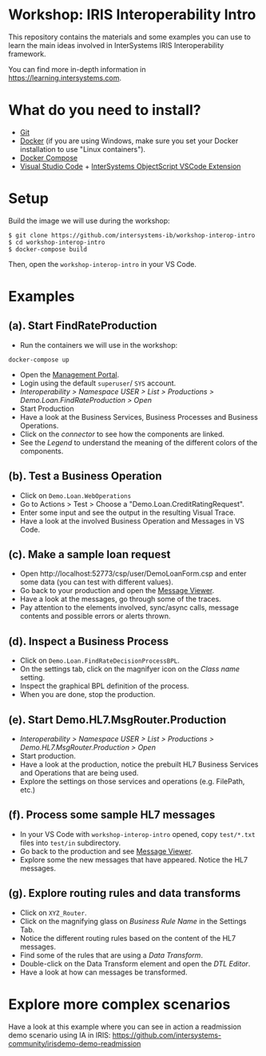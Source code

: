 # Workshop: IRIS Interoperability Intro
This repository contains the materials and some examples you can use to learn the main ideas involved in InterSystems IRIS Interoperability framework. 

You can find more in-depth information in https://learning.intersystems.com.

# What do you need to install? 
* [Git](https://git-scm.com/downloads) 
* [Docker](https://www.docker.com/products/docker-desktop) (if you are using Windows, make sure you set your Docker installation to use "Linux containers").
* [Docker Compose](https://docs.docker.com/compose/install/)
* [Visual Studio Code](https://code.visualstudio.com/download) + [InterSystems ObjectScript VSCode Extension](https://marketplace.visualstudio.com/items?itemName=daimor.vscode-objectscript)

# Setup
Build the image we will use during the workshop:

```console
$ git clone https://github.com/intersystems-ib/workshop-interop-intro
$ cd workshop-interop-intro
$ docker-compose build
```

Then, open the `workshop-interop-intro` in your VS Code.

# Examples  

## (a). Start FindRateProduction
* Run the containers we will use in the workshop:
```
docker-compose up
```
* Open the [Management Portal](http://localhost:52773/csp/sys/UtilHome.csp).
* Login using the default `superuser`/ `SYS` account.
* *Interoperability > Namespace USER > List > Productions > Demo.Loan.FindRateProduction > Open*
* Start Production
* Have a look at the Business Services, Business Processes and Business Operations.
* Click on the *connector* to see how the components are linked.
* See the *Legend* to understand the meaning of the different colors of the components.

## (b). Test a Business Operation
* Click on `Demo.Loan.WebOperations`
* Go to Actions > Test > Choose a "Demo.Loan.CreditRatingRequest".
* Enter some input and see the output in the resulting Visual Trace.
* Have a look at the involved Business Operation and Messages in VS Code.

## (c). Make a sample loan request
* Open http://localhost:52773/csp/user/DemoLoanForm.csp and enter some data (you can test with different values).
* Go back to your production and open the [Message Viewer](http://localhost:52773/csp/user/EnsPortal.MessageViewer.zen).
* Have a look at the messages, go through some of the traces.
* Pay attention to the elements involved, sync/async calls, message contents and possible errors or alerts thrown.

## (d). Inspect a Business Process
* Click on `Demo.Loan.FindRateDecisionProcessBPL`.
* On the settings tab, click on the magnifyer icon on the *Class name* setting.
* Inspect the graphical BPL definition of the process.
* When you are done, stop the production.

## (e). Start Demo.HL7.MsgRouter.Production
* *Interoperability > Namespace USER > List > Productions > Demo.HL7.MsgRouter.Production > Open*
* Start production.
* Have a look at the production, notice the prebuilt HL7 Business Services and Operations that are being used.
* Explore the settings on those services and operations (e.g. FilePath, etc.)

## (f). Process some sample HL7 messages
* In your VS Code with `workshop-interop-intro` opened, copy `test/*.txt` files into `test/in` subdirectory.
* Go back to the production and see [Message Viewer](http://localhost:52773/csp/user/EnsPortal.MessageViewer.zen).
* Explore some the new messages that have appeared. Notice the HL7 messages.

## (g). Explore routing rules and data transforms
* Click on `XYZ_Router`.
* Click on the magnifying glass on *Business Rule Name* in the Settings Tab.
* Notice the different routing rules based on the content of the HL7 messages.
* Find some of the rules that are using a *Data Transform*.
* Double-click on the Data Transform element and open the *DTL Editor*.
* Have a look at how can messages be transformed.

# Explore more complex scenarios
Have a look at this example where you can see in action a readmission demo scenario using IA in IRIS:
https://github.com/intersystems-community/irisdemo-demo-readmission
